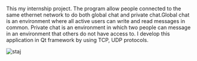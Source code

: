 This my internship project. The program allow people connected to the same ethernet network to do both global chat and private chat.Global chat is an environment where all active users can write and read messages in common. Private chat is an environment in which two people can message in an environment that others do not have access to. I develop this application in Qt framework by using TCP, UDP protocols. 


![staj](https://user-images.githubusercontent.com/48382473/76029321-860a9500-5f34-11ea-9898-df992d145d3f.png)

